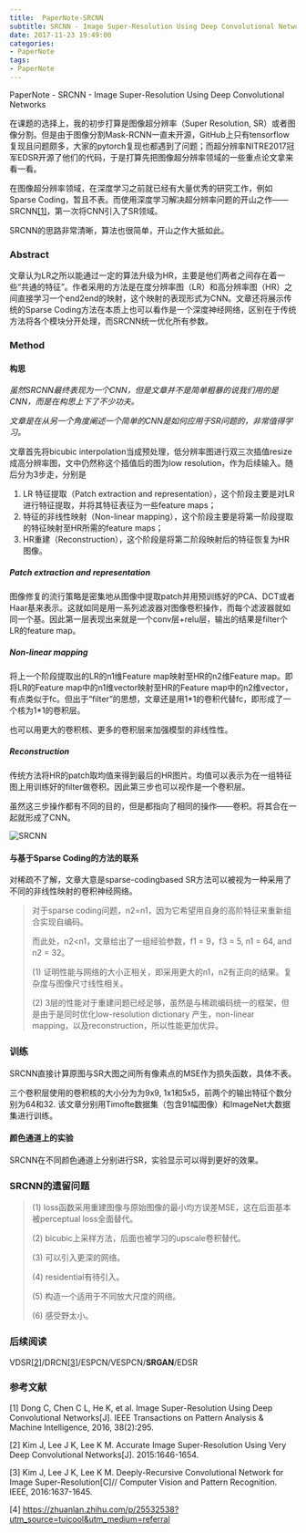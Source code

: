 ```yaml
---
title:  PaperNote-SRCNN
subtitle: SRCNN - Image Super-Resolution Using Deep Convolutional Networks
date: 2017-11-23 19:49:00
categories:
- PaperNote
tags:
- PaperNote
---
```


PaperNote - SRCNN - Image Super-Resolution Using Deep Convolutional Networks



在课题的选择上，我的初步打算是图像超分辨率（Super Resolution, SR）或者图像分割。但是由于图像分割Mask-RCNN一直未开源，GitHub上只有tensorflow复现且问题颇多，大家的pytorch复现也都遇到了问题；而超分辨率NITRE2017冠军EDSR开源了他们的代码，于是打算先把图像超分辨率领域的一些重点论文拿来看一看。

在图像超分辨率领域，在深度学习之前就已经有大量优秀的研究工作，例如Sparse Coding，暂且不表。而使用深度学习解决超分辨率问题的开山之作——SRCNN[[1]](https://arxiv.org/abs/1501.00092)，第一次将CNN引入了SR领域。

SRCNN的思路非常清晰，算法也很简单，开山之作大抵如此。

### Abstract

文章认为LR之所以能通过一定的算法升级为HR，主要是他们两者之间存在着一些“共通的特征”。作者采用的方法是在度分辨率图（LR）和高分辨率图（HR）之间直接学习一个end2end的映射，这个映射的表现形式为CNN。文章还将展示传统的Sparse Coding方法在本质上也可以看作是一个深度神经网络，区别在于传统方法将各个模块分开处理，而SRCNN统一优化所有参数。

### Method

#### 构思

*虽然SRCNN最终表现为一个CNN，但是文章并不是简单粗暴的说我们用的是CNN，而是在构思上下了不少功夫。*

*文章是在从另一个角度阐述一个简单的CNN是如何应用于SR问题的，非常值得学习。*

文章首先将bicubic interpolation当成预处理，低分辨率图进行双三次插值resize成高分辨率图，文中仍然称这个插值后的图为low resolution，作为后续输入。随后分为3步走，分别是

1. LR 特征提取（Patch extraction and representation），这个阶段主要是对LR进行特征提取，并将其特征表征为一些feature maps；
2. 特征的非线性映射（Non-linear mapping），这个阶段主要是将第一阶段提取的特征映射至HR所需的feature maps；
3. HR重建（Reconstruction），这个阶段是将第二阶段映射后的特征恢复为HR图像。

##### Patch extraction and representation

图像修复的流行策略是密集地从图像中提取patch并用预训练好的PCA、DCT或者Haar基来表示。这就如同是用一系列滤波器对图像卷积操作，而每个滤波器就如同一个基。因此第一层表现出来就是一个conv层+relu层，输出的结果是filter个LR的feature map。

##### Non-linear mapping

将上一个阶段提取出的LR的n1维Feature map映射至HR的n2维Feature map。即将LR的Feature map中的n1维vector映射至HR的Feature map中的n2维vector，有点类似于fc。但出于“filter”的思想，文章还是用1\*1的卷积代替fc，即形成了一个核为1*1的卷积层。

也可以用更大的卷积核、更多的卷积层来加强模型的非线性性。

##### Reconstruction

传统方法将HR的patch取均值来得到最后的HR图片。均值可以表示为在一组特征图上用训练好的filter做卷积。因此第三步也可以视作是一个卷积层。

虽然这三步操作都有不同的目的，但是都指向了相同的操作——卷积。将其合在一起就形成了CNN。

![SRCNN](https://raw.githubusercontent.com/mengyangniu/images/master/SRCNN-Figure2.png)



#### 与基于Sparse Coding的方法的联系

对稀疏不了解，文章大意是sparse-codingbased SR方法可以被视为一种采用了不同的非线性映射的卷积神经网络。

> 对于sparse coding问题，n2=n1，因为它希望用自身的高阶特征来重新组合实现自编码。
>
> 而此处，n2<n1，文章给出了一组经验参数，f1 = 9，f3 = 5, n1 = 64, and n2 = 32。
>
> (1) 证明性能与网络的大小正相关，即采用更大的n1，n2有正向的结果。复杂度与图像尺寸线性相关。
>
> (2) 3层的性能对于重建问题已经足够，虽然是与稀疏编码统一的框架，但是由于是同时优化low-resolution dictionary 产生，non-linear mapping，以及reconstruction，所以性能更加优异。

### 训练

SRCNN直接计算原图与SR大图之间所有像素点的MSE作为损失函数，具体不表。

三个卷积层使用的卷积核的大小分为为9x9, 1x1和5x5，前两个的输出特征个数分别为64和32. 该文章分别用Timofte数据集（包含91幅图像）和ImageNet大数据集进行训练。

#### 颜色通道上的实验

SRCNN在不同颜色通道上分别进行SR，实验显示可以得到更好的效果。

### SRCNN的遗留问题

> (1) loss函数采用重建图像与原始图像的最小均方误差MSE，这在后面基本被perceptual loss全面替代。
>
> (2) bicubic上采样方法，后面也被学习的upscale卷积替代。 
>
> (3) 可以引入更深的网络。
>
> (4) residential有待引入。
>
> (5) 构造一个适用于不同放大尺度的网络。
>
> (6) 感受野太小。

### 后续阅读

VDSR[[2]](https://arxiv.org/abs/1511.04587)/DRCN[[3]](https://www.baidu.com/link?url=xXHiX7pMXhMwmokIUkPzZp28PoyJ_KfjQuc3eW5s-y_RrhkiAvwYFe-v0oKthyu5&wd=&eqid=88c352e0000224d40000000359ed9831)/ESPCN/VESPCN/**SRGAN**/EDSR



### 参考文献

[1] Dong C, Chen C L, He K, et al. Image Super-Resolution Using Deep Convolutional Networks[J]. IEEE Transactions on Pattern Analysis & Machine Intelligence, 2016, 38(2):295.

[2] Kim J, Lee J K, Lee K M. Accurate Image Super-Resolution Using Very Deep Convolutional Networks[J]. 2015:1646-1654.

[3] Kim J, Lee J K, Lee K M. Deeply-Recursive Convolutional Network for Image Super-Resolution[C]// Computer Vision and Pattern Recognition. IEEE, 2016:1637-1645.

[4] https://zhuanlan.zhihu.com/p/25532538?utm_source=tuicool&utm_medium=referral

